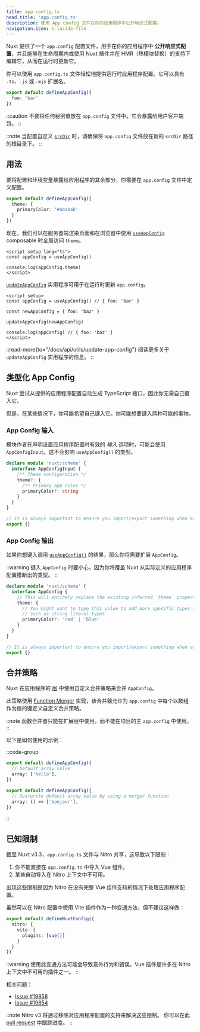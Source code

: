 ```yaml
---
title: app.config.ts
head.title: 'app.config.ts'
description: 使用 App Config 文件在你的应用程序中公开响应式配置。
navigation.icon: i-lucide-file
---
```


Nuxt 提供了一个 `app.config` 配置文件，用于在你的应用程序中 **公开响应式配置**，并且能够在生命周期内或使用 Nuxt 插件并在 HMR（热模块替换）的支持下编辑它，从而在运行时更新它。

你可以使用 `app.config.ts` 文件轻松地提供运行时应用程序配置。它可以具有 `.ts`、`.js` 或 `.mjs` 扩展名。

```ts twoslash [app.config.ts]
export default defineAppConfig({
  foo: 'bar'
})
```

::caution
不要将任何秘密值放在 `app.config` 文件中。它会暴露给用户客户端包。
::

::note
当配置自定义 [`srcDir`](/docs/api/nuxt-config#srcdir) 时，请确保将 `app.config` 文件放在新的 `srcDir` 路径的根目录下。
::

## 用法

要将配置和环境变量暴露给应用程序的其余部分，你需要在 `app.config` 文件中定义配置。

```ts twoslash [app.config.ts]
export default defineAppConfig({
  theme: {
    primaryColor: '#ababab'
  }
})
```

现在，我们可以在服务器端渲染页面和在浏览器中使用 [`useAppConfig`](/docs/api/composables/use-app-config) composable 时全局访问 `theme`。

```vue [pages/index.vue]
<script setup lang="ts">
const appConfig = useAppConfig()

console.log(appConfig.theme)
</script>
```

[`updateAppConfig`](/docs/api/utils/update-app-config) 实用程序可用于在运行时更新 `app.config`。

```vue [pages/index.vue]
<script setup>
const appConfig = useAppConfig() // { foo: 'bar' }

const newAppConfig = { foo: 'baz' }

updateAppConfig(newAppConfig)

console.log(appConfig) // { foo: 'baz' }
</script>
```

::read-more{to="/docs/api/utils/update-app-config"}
阅读更多关于 `updateAppConfig` 实用程序的信息。
::

## 类型化 App Config

Nuxt 尝试从提供的应用程序配置自动生成 TypeScript 接口，因此你无需自己键入它。

但是，在某些情况下，你可能希望自己键入它。你可能想要键入两种可能的事物。

### App Config 输入

模块作者在声明设置应用程序配置时有效的 _输入_ 选项时，可能会使用 `AppConfigInput`。这不会影响 `useAppConfig()` 的类型。

```ts [index.d.ts]
declare module 'nuxt/schema' {
  interface AppConfigInput {
    /** Theme configuration */
    theme?: {
      /** Primary app color */
      primaryColor?: string
    }
  }
}

// It is always important to ensure you import/export something when augmenting a type
export {}
```

### App Config 输出

如果你想键入调用 [`useAppConfig()`](/docs/api/composables/use-app-config) 的结果，那么你将需要扩展 `AppConfig`。

::warning
键入 `AppConfig` 时要小心，因为你将覆盖 Nuxt 从实际定义的应用程序配置推断出的类型。
::

```ts [index.d.ts]
declare module 'nuxt/schema' {
  interface AppConfig {
    // This will entirely replace the existing inferred `theme` property
    theme: {
      // You might want to type this value to add more specific types than Nuxt can infer,
      // such as string literal types
      primaryColor?: 'red' | 'blue'
    }
  }
}

// It is always important to ensure you import/export something when augmenting a type
export {}
```

## 合并策略

Nuxt 在应用程序的 [层](/docs/getting-started/layers) 中使用自定义合并策略来合并 `AppConfig`。

此策略使用 [Function Merger](https://github.com/unjs/defu#function-merger) 实现，该合并器允许为 `app.config` 中每个以数组作为值的键定义自定义合并策略。

::note
函数合并器只能在扩展层中使用，而不能在项目的主 `app.config` 中使用。
::

以下是如何使用的示例：

::code-group

```ts twoslash [layer/app.config.ts]
export default defineAppConfig({
  // Default array value
  array: ['hello'],
})
```

```ts twoslash [app.config.ts]
export default defineAppConfig({
  // Overwrite default array value by using a merger function
  array: () => ['bonjour'],
})
```

::

## 已知限制

截至 Nuxt v3.3，`app.config.ts` 文件与 Nitro 共享，这导致以下限制：

1. 你不能直接在 `app.config.ts` 中导入 Vue 组件。
2. 某些自动导入在 Nitro 上下文中不可用。

出现这些限制是因为 Nitro 在没有完整 Vue 组件支持的情况下处理应用程序配置。

虽然可以在 Nitro 配置中使用 Vite 插件作为一种变通方法，但不建议这样做：

```ts [nuxt.config.ts]
export default defineNuxtConfig({
  nitro: {
    vite: {
      plugins: [vue()]
    }
  }
})
```

::warning
使用此变通方法可能会导致意外行为和错误。Vue 插件是许多在 Nitro 上下文中不可用的插件之一。
::

相关问题：
- [Issue #19858](https://github.com/nuxt/nuxt/issues/19858)
- [Issue #19854](https://github.com/nuxt/nuxt/issues/19854)

::note
Nitro v3 将通过移除对应用程序配置的支持来解决这些限制。
你可以在此 [pull request](https://github.com/nitrojs/nitro/pull/2521) 中跟踪进度。
::

